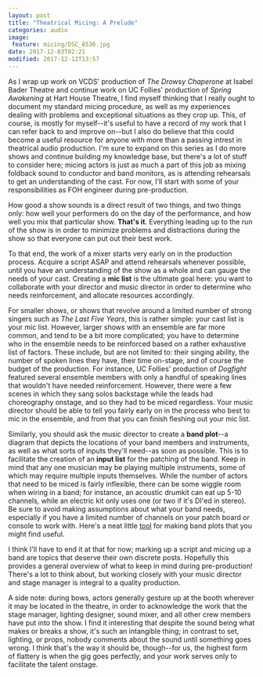 ```yaml
---
layout: post
title: "Theatrical Micing: A Prelude"
categories: audio
image:
 feature: micing/DSC_8536.jpg
date: 2017-12-03T02:21
modified: 2017-12-12T13:57
---
```


As I wrap up work on VCDS' production of _The Drowsy Chaperone_ at Isabel Bader Theatre and continue work on UC Follies' production of _Spring Awakening_ at Hart House Theatre, I find myself thinking that I really ought to document my standard micing procedure, as well as my experiences dealing with problems and exceptional situations as they crop up. This, of course, is mostly for myself--it's useful to have a record of my work that I can refer back to and improve on--but I also do believe that this could become a useful resource for anyone with more than a passing intrest in theatrical audio production. I'm sure to expand on this series as I do more shows and continue building my knowledge base, but there's a lot of stuff to consider here; micing actors is just as much a part of this job as mixing foldback sound to conductor and band monitors, as is attending rehearsals to get an understanding of the cast. For now, I'll start with some of your responsibilities as FOH engineer during pre-production.

How good a show sounds is a direct result of two things, and two things only: how well your performers do on the day of the performance, and how well you mix that particular show. **That's it**. Everything leading up to the run of the show is in order to minimize problems and distractions during the show so that everyone can put out their best work.

To that end, the work of a mixer starts very early on in the production process. Acquire a script ASAP and attend rehearsals whenever possible, until you have an understanding of the show as a whole and can gauge the needs of your cast. Creating a **mic list** is the ultimate goal here: you want to collaborate with your director and music director in order to determine who needs reinforcement, and allocate resources accordingly.

For smaller shows, or shows that revolve around a limited number of strong singers such as _The Last Five Years_, this is rather simple: your cast list is your mic list. However, larger shows with an ensemble are far more common, and tend to be a bit more complicated; you have to determine who in the ensemble needs to be reinforced based on a rather exhaustive list of factors. These include, but are not limited to: their singing ability, the number of spoken lines they have, their time on-stage, and of course the budget of the production. For instance, UC Follies' production of _Dogfight_ featured several ensemble members with only a handful of speaking lines that wouldn't have needed reinforcement. However, there were a few scenes in which they sang solos backstage while the leads had choreography onstage, and so they had to be miced regardless. Your music director should be able to tell you fairly early on in the process who best to mic in the ensemble, and from that you can finish fleshing out your mic list.

Similarly, you should ask the music director to create a **band plot**--a diagram that depicts the locations of your band members and instruments, as well as what sorts of inputs they'll need--as soon as possible. This is to facilitate the creation of an **input list** for the patching of the band. Keep in mind that any one musician may be playing multiple instruments, some of which may require multiple inputs themselves. While the number of actors that need to be miced is fairly inflexible, there can be some wiggle room when wiring in a band; for instance, an acoustic drumkit can eat up 5-10 channels, while an electric kit only uses one (or two if it's DI'ed in stereo). Be sure to avoid making assumptions about what your band needs, especially if you have a limited number of channels on your patch board or console to work with. Here's a neat little [tool][stageplot] for making band plots that you might find useful.

I think I'll have to end it at that for now; marking up a script and micing up a band are topics that deserve their own discrete posts. Hopefully this provides a general overview of what to keep in mind during pre-production! There's a lot to think about, but working closely with your music director and stage manager is integral to a quality production.

A side note: during bows, actors generally gesture up at the booth wherever it may be located in the theatre, in order to acknowledge the work that the stage manager, lighting designer, sound mixer, and all other crew members have put into the show. I find it interesting that despite the sound being what makes or breaks a show, it's such an intangible thing; in contrast to set, lighting, or props, nobody comments about the sound until something goes wrong. I think that's the way it should be, though--for us, the highest form of flattery is when the gig goes perfectly, and your work serves only to facilitate the talent onstage.

[stageplot]: https://stage-plan.com